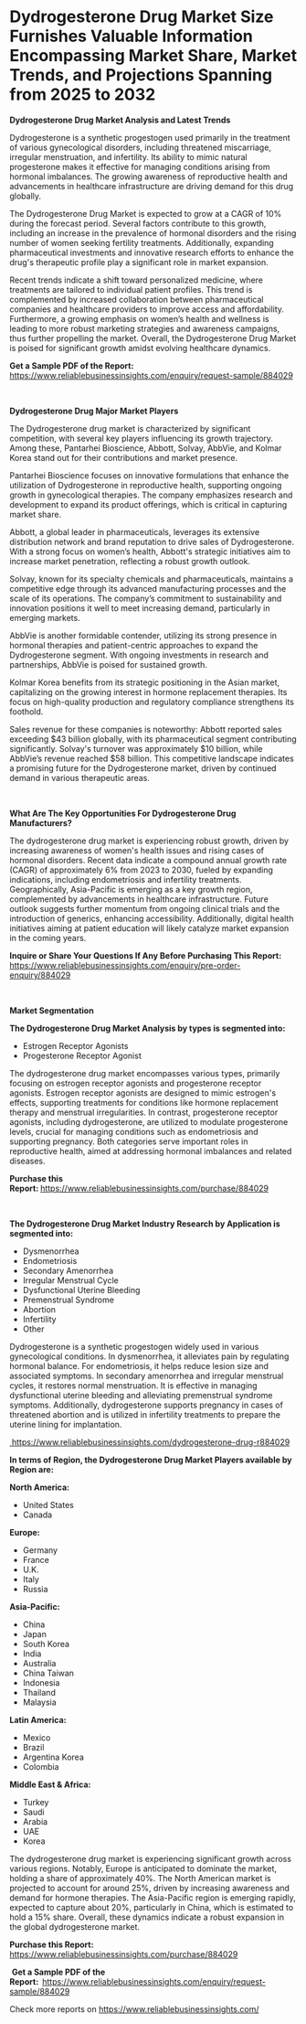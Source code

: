 <p><h1>Dydrogesterone Drug Market Size Furnishes Valuable Information Encompassing Market Share, Market Trends, and Projections Spanning from 2025 to 2032</h1></p><p><strong>Dydrogesterone Drug Market Analysis and Latest Trends</strong></p>
<p><p>Dydrogesterone is a synthetic progestogen used primarily in the treatment of various gynecological disorders, including threatened miscarriage, irregular menstruation, and infertility. Its ability to mimic natural progesterone makes it effective for managing conditions arising from hormonal imbalances. The growing awareness of reproductive health and advancements in healthcare infrastructure are driving demand for this drug globally.</p><p>The Dydrogesterone Drug Market is expected to grow at a CAGR of 10% during the forecast period. Several factors contribute to this growth, including an increase in the prevalence of hormonal disorders and the rising number of women seeking fertility treatments. Additionally, expanding pharmaceutical investments and innovative research efforts to enhance the drug's therapeutic profile play a significant role in market expansion.</p><p>Recent trends indicate a shift toward personalized medicine, where treatments are tailored to individual patient profiles. This trend is complemented by increased collaboration between pharmaceutical companies and healthcare providers to improve access and affordability. Furthermore, a growing emphasis on women’s health and wellness is leading to more robust marketing strategies and awareness campaigns, thus further propelling the market. Overall, the Dydrogesterone Drug Market is poised for significant growth amidst evolving healthcare dynamics.</p></p>
<p><strong>Get a Sample PDF of the Report:&nbsp;</strong> <a href="https://www.reliablebusinessinsights.com/enquiry/request-sample/884029?utm_campaign=3359&utm_medium=2&utm_source=Github&utm_content=ia&utm_term=09032025&utm_id=dydrogesterone-drug">https://www.reliablebusinessinsights.com/enquiry/request-sample/884029</a></p>
<p>&nbsp;</p>
<p><strong>Dydrogesterone Drug Major Market Players</strong></p>
<p><p>The Dydrogesterone drug market is characterized by significant competition, with several key players influencing its growth trajectory. Among these, Pantarhei Bioscience, Abbott, Solvay, AbbVie, and Kolmar Korea stand out for their contributions and market presence.</p><p>Pantarhei Bioscience focuses on innovative formulations that enhance the utilization of Dydrogesterone in reproductive health, supporting ongoing growth in gynecological therapies. The company emphasizes research and development to expand its product offerings, which is critical in capturing market share.</p><p>Abbott, a global leader in pharmaceuticals, leverages its extensive distribution network and brand reputation to drive sales of Dydrogesterone. With a strong focus on women’s health, Abbott's strategic initiatives aim to increase market penetration, reflecting a robust growth outlook.</p><p>Solvay, known for its specialty chemicals and pharmaceuticals, maintains a competitive edge through its advanced manufacturing processes and the scale of its operations. The company’s commitment to sustainability and innovation positions it well to meet increasing demand, particularly in emerging markets.</p><p>AbbVie is another formidable contender, utilizing its strong presence in hormonal therapies and patient-centric approaches to expand the Dydrogesterone segment. With ongoing investments in research and partnerships, AbbVie is poised for sustained growth.</p><p>Kolmar Korea benefits from its strategic positioning in the Asian market, capitalizing on the growing interest in hormone replacement therapies. Its focus on high-quality production and regulatory compliance strengthens its foothold.</p><p>Sales revenue for these companies is noteworthy: Abbott reported sales exceeding $43 billion globally, with its pharmaceutical segment contributing significantly. Solvay's turnover was approximately $10 billion, while AbbVie’s revenue reached $58 billion. This competitive landscape indicates a promising future for the Dydrogesterone market, driven by continued demand in various therapeutic areas.</p></p>
<p>&nbsp;</p>
<p><strong>What Are The Key Opportunities For Dydrogesterone Drug Manufacturers?</strong></p>
<p><p>The dydrogesterone drug market is experiencing robust growth, driven by increasing awareness of women's health issues and rising cases of hormonal disorders. Recent data indicate a compound annual growth rate (CAGR) of approximately 6% from 2023 to 2030, fueled by expanding indications, including endometriosis and infertility treatments. Geographically, Asia-Pacific is emerging as a key growth region, complemented by advancements in healthcare infrastructure. Future outlook suggests further momentum from ongoing clinical trials and the introduction of generics, enhancing accessibility. Additionally, digital health initiatives aiming at patient education will likely catalyze market expansion in the coming years.</p></p>
<p><strong>Inquire or Share Your Questions If Any Before Purchasing This Report:</strong> <a href="https://www.reliablebusinessinsights.com/enquiry/pre-order-enquiry/884029?utm_campaign=3359&utm_medium=2&utm_source=Github&utm_content=ia&utm_term=09032025&utm_id=dydrogesterone-drug">https://www.reliablebusinessinsights.com/enquiry/pre-order-enquiry/884029</a></p>
<p>&nbsp;</p>
<p><strong>Market Segmentation</strong></p>
<p><strong>The Dydrogesterone Drug Market Analysis by types is segmented into:</strong></p>
<p><ul><li>Estrogen Receptor Agonists</li><li>Progesterone Receptor Agonist</li></ul></p>
<p><p>The dydrogesterone drug market encompasses various types, primarily focusing on estrogen receptor agonists and progesterone receptor agonists. Estrogen receptor agonists are designed to mimic estrogen's effects, supporting treatments for conditions like hormone replacement therapy and menstrual irregularities. In contrast, progesterone receptor agonists, including dydrogesterone, are utilized to modulate progesterone levels, crucial for managing conditions such as endometriosis and supporting pregnancy. Both categories serve important roles in reproductive health, aimed at addressing hormonal imbalances and related diseases.</p></p>
<p><strong>Purchase this Report:&nbsp;</strong><a href="https://www.reliablebusinessinsights.com/purchase/884029?utm_campaign=3359&utm_medium=2&utm_source=Github&utm_content=ia&utm_term=09032025&utm_id=dydrogesterone-drug">https://www.reliablebusinessinsights.com/purchase/884029</a></p>
<p>&nbsp;</p>
<p><strong>The Dydrogesterone Drug Market Industry Research by Application is segmented into:</strong></p>
<p><ul><li>Dysmenorrhea</li><li>Endometriosis</li><li>Secondary Amenorrhea</li><li>Irregular Menstrual Cycle</li><li>Dysfunctional Uterine Bleeding</li><li>Premenstrual Syndrome</li><li>Abortion</li><li>Infertility</li><li>Other</li></ul></p>
<p><p>Dydrogesterone is a synthetic progestogen widely used in various gynecological conditions. In dysmenorrhea, it alleviates pain by regulating hormonal balance. For endometriosis, it helps reduce lesion size and associated symptoms. In secondary amenorrhea and irregular menstrual cycles, it restores normal menstruation. It is effective in managing dysfunctional uterine bleeding and alleviating premenstrual syndrome symptoms. Additionally, dydrogesterone supports pregnancy in cases of threatened abortion and is utilized in infertility treatments to prepare the uterine lining for implantation.</p></p>
<p><a href="https://www.reliablebusinessinsights.com/dydrogesterone-drug-r884029?utm_campaign=3359&utm_medium=2&utm_source=Github&utm_content=ia&utm_term=09032025&utm_id=dydrogesterone-drug">&nbsp;https://www.reliablebusinessinsights.com/dydrogesterone-drug-r884029</a></p>
<p><strong>In terms of Region, the Dydrogesterone Drug Market Players available by Region are:</strong></p>
<p>
    <p> <strong> North America: </strong>
        <ul>
            <li>United States</li>
            <li>Canada</li>
        </ul>
        </p> 
    <p> <strong> Europe: </strong>
        <ul>
            <li>Germany</li>
            <li>France</li>
            <li>U.K.</li>
            <li>Italy</li>
            <li>Russia</li>
        </ul>
        </p> 
    <p> <strong> Asia-Pacific: </strong>
        <ul>
            <li>China</li>
            <li>Japan</li>
            <li>South Korea</li>
            <li>India</li>
            <li>Australia</li>
            <li>China Taiwan</li>
            <li>Indonesia</li>
            <li>Thailand</li>
            <li>Malaysia</li>
        </ul>
        </p> 
    <p> <strong> Latin America: </strong>
        <ul>
            <li>Mexico</li>
            <li>Brazil</li>
            <li>Argentina Korea</li>
            <li>Colombia</li>
        </ul>
        </p> 
    <p> <strong> Middle East & Africa: </strong>
        <ul>
            <li>Turkey</li>
            <li>Saudi</li>
            <li>Arabia</li>
            <li>UAE</li>
            <li>Korea</li>
        </ul>
    </p>
    </p>
<p><p>The dydrogesterone drug market is experiencing significant growth across various regions. Notably, Europe is anticipated to dominate the market, holding a share of approximately 40%. The North American market is projected to account for around 25%, driven by increasing awareness and demand for hormone therapies. The Asia-Pacific region is emerging rapidly, expected to capture about 20%, particularly in China, which is estimated to hold a 15% share. Overall, these dynamics indicate a robust expansion in the global dydrogesterone market.</p></p>
<p><strong>Purchase this Report: </strong><a href="https://www.reliablebusinessinsights.com/purchase/884029?utm_campaign=3359&utm_medium=2&utm_source=Github&utm_content=ia&utm_term=09032025&utm_id=dydrogesterone-drug">https://www.reliablebusinessinsights.com/purchase/884029</a></p>
<p>&nbsp;<strong>Get a Sample PDF of the Report:&nbsp;&nbsp;</strong><a href="https://www.reliablebusinessinsights.com/enquiry/request-sample/884029?utm_campaign=3359&utm_medium=2&utm_source=Github&utm_content=ia&utm_term=09032025&utm_id=dydrogesterone-drug">https://www.reliablebusinessinsights.com/enquiry/request-sample/884029</a></p>
<p><strong></strong></p>
<p>Check more reports on <a href="https://www.reliablebusinessinsights.com/?utm_campaign=3359&utm_medium=2&utm_source=Github&utm_content=ia&utm_term=09032025&utm_id=dydrogesterone-drug">https://www.reliablebusinessinsights.com/</a></p>